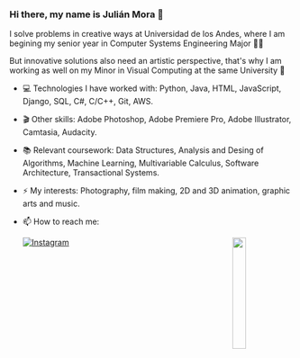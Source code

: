 ### Hi there, my name is Julián Mora 👋

I solve problems in creative ways at Universidad de los Andes, where I am begining my senior year in Computer Systems Engineering Major 👨‍💻

But innovative solutions also need an artistic perspective, that's why I am working as well on my Minor in Visual Computing at the same University 🎨


- 💻 Technologies I have worked with: Python, Java, HTML, JavaScript, Django, SQL, C#, C/C++, Git, AWS.
- 🎬 Other skills: Adobe Photoshop, Adobe Premiere Pro, Adobe Illustrator, Camtasia, Audacity.
- 📚 Relevant coursework: Data Structures, Analysis and Desing of Algorithms, Machine Learning, Multivariable Calculus, Software Architecture, Transactional Systems.
- ⚡ My interests: Photography, film making, 2D and 3D animation, graphic arts and music.
- 📫 How to reach me:

    [![Instagram](https://img.shields.io/badge/Instagram-E4405F?style=for-the-badge&logo=instagram&logoColor=white)](https://www.instagram.com/julian_mora.27/) 
    <source media="(prefers-color-scheme: dark)" srcset="https://pyxis.nymag.com/v1/imgs/685/87d/8dc57e3b93caf2a37dbbfad13e8c4161b7-NYM-Starry-ani-1-4-b.rhorizontal.w700.gif 100w">
    <img src="https://pyxis.nymag.com/v1/imgs/685/87d/8dc57e3b93caf2a37dbbfad13e8c4161b7-NYM-Starry-ani-1-4-b.rhorizontal.w700.gif" align="right" width="22.5%">
